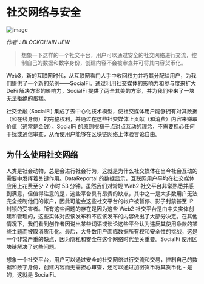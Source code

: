 # 社交网络与安全

![image](https://github.com/DominicTing/articles/blob/master/img/Socialfi.jpg)

_作者：BLOCKCHAIN JEW_

> 想象一下这样的一个社交平台，用户可以通过安全的社交网络进行交流，控制自己的数据和数字身份，创建内容不会被审查并可将其内容货币化。

Web3，新的互联网时代，从互联网看门人手中收回权力并将其分配给用户，为我们提供了一个新的范例——SocialFi。通过利用社交媒体的影响力和参与度来扩大 DeFi 解决方案的影响力，SocialFi 提供了两全其美的方案，并为我们带来了一块无法拒绝的蛋糕。

社交金融 (SocialFi) 集成了去中心化技术模型，使社交媒体用户能够拥有对其数据（和在线身份）的完整权利，并通过在这些社交媒体上贡献（和消费）内容来赚取价值（通常是金钱）。SocialFi 的原则根植于点对点互动的理念，不需要担心任何干扰或通信审查，从而使用户能够在区块链网络上体验言论自由。


## 为什么使用社交网络

人类是社会动物，总是会进行社会行为，这就是为什么社交媒体在当今社会互动的需要中发挥着关键作用。DataReportal 的数据显示，互联网用户平均在社交媒体应用上花费至少 2 小时 53 分钟。虽然我们对常规 Web2 社交平台非常熟悉并感到满意，但值得注意的是，这些平台具有昂贵的缺点，其中之一是大多数用户无法完全控制他们的帐户，因此可能会这些社交平台的帐户被暂停、影子封禁甚至 IP 封锁的受害者。所有这些问题的存在是因为这些 Web2 社交平台是由中央实体创建和管理的，这些实体对应该发布和不应该发布的内容做出了大部分决定。在其他情况下，我们看到创作者因说出某些词语或谈论这些平台认为违反其使用条款的某些主题而被取消货币化。最后，大多数用户面临数据所有权和安全性的挑战，这是一个非常严重的缺点，因为隐私和安全在这个网络时代至关重要。SocialFi 使用区块链解决了这些问题。

想象一个社交平台，用户可以通过安全的社交网络进行交流和交易，控制自己的数据和数字身份，创建内容而无需担心审查，还可以通过加密货币将其货币化 - 是的，这就是 SocialFi。
